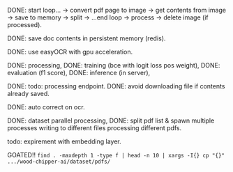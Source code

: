 DONE: start loop... -> convert pdf page to image -> get contents from image -> save to memory -> split -> ...end loop -> process -> delete image (if processed).

DONE: save doc contents in persistent memory (redis).

DONE: use easyOCR with gpu acceleration.

DONE: processing,
DONE: training (bce with logit loss pos weight),
DONE: evaluation (f1 score),
DONE: inference (in server),

DONE: todo: processing endpoint.
DONE: avoid downloading file if contents already saved.

DONE: auto correct on ocr.

DONE: dataset parallel processing,
DONE: split pdf list & spawn multiple processes writing to different files processing different pdfs.

todo: expirement with embedding layer.

GOATED!!
`find . -maxdepth 1 -type f | head -n 10 | xargs -I{} cp "{}" .../wood-chipper-ai/dataset/pdfs/`
